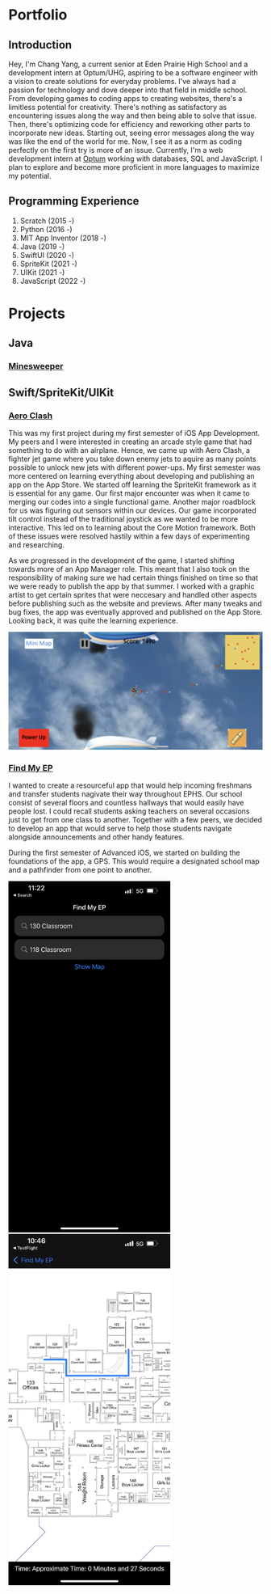 # Portfolio

## Introduction

Hey, I'm Chang Yang, a current senior at Eden Prairie High School and a development intern at Optum/UHG, aspiring to be a software engineer with a vision to create solutions for everyday problems. I've always had a passion for technology and dove deeper into that field in middle school. From developing games to coding apps to creating websites, there's a limitless potential for creativity. There's nothing as satisfactory as encountering issues along the way and then being able to solve that issue. Then, there's optimizing code for efficiency and reworking other parts to incorporate new ideas. Starting out, seeing error messages along the way was like the end of the world for me. Now, I see it as a norm as coding perfectly on the first try is more of an issue. Currently, I'm a web development intern at [Optum](https://www.optum.com/) working with databases, SQL and JavaScript. I plan to explore and become more proficient in more languages to maximize my potential.

## Programming Experience

1. Scratch (2015 -)
2. Python (2016 -)
3. MIT App Inventor (2018 -)
4. Java (2019 -)
5. SwiftUI (2020 -)
6. SpriteKit (2021 -)
7. UIKit (2021 -)
8. JavaScript (2022 -)

# Projects

## Java

### [Minesweeper](https://github.com/ZeoShadow/Portfolio/blob/main/MineSweeper.java)

## Swift/SpriteKit/UIKit

### [Aero Clash](https://github.com/EPHS-iOS/FighterJet.git)

This was my first project during my first semester of iOS App Development. My peers and I were interested in creating an arcade style game that had something to do with an airplane. Hence, we came up with Aero Clash, a fighter jet game where you take down enemy jets to aquire as many points possible to unlock new jets with different power-ups. My first semester was more centered on learning everything about developing and publishing an app on the App Store.  We started off learning the SpriteKit framework as it is essential for any game. Our first major encounter was when it came to merging our codes into a single functional game. Another major roadblock for us was figuring out sensors within our devices. Our game incorporated tilt control instead of the traditional joystick as we wanted to be more interactive. This led on to learning about the Core Motion framework. Both of these issues were resolved hastily within a few days of experimenting and researching.

As we progressed in the development of the game, I started shifting towards more of an App Manager role. This meant that I also took on the responsibility of making sure we had certain things finished on time so that we were ready to publish the app by that summer. I worked with a graphic artist to get certain sprites that were neccesary and handled other aspects before publishing such as the website and previews. After many tweaks and bug fixes, the app was eventually approved and published on the App Store. Looking back, it was quite the learning experience. 

![alt text](https://github.com/ZeoShadow/Portfolio/blob/main/aeroclash.png)

### [Find My EP](https://github.com/sarthyparty/Find-My-EP.git)

I wanted to create a resourceful app that would help incoming freshmans and transfer students nagivate their way throughout EPHS. Our school consist of several floors and countless hallways that would easily have people lost. I could recall students asking teachers on several occasions just to get from one class to another. Together with a few peers, we decided to develop an app that would serve to help those students navigate alongside announcements and other handy features. 

During the first semester of Advanced iOS, we started on building the foundations of the app, a GPS. This would require a designated school map and a pathfinder from one point to another. 
<p float="left">
<img src="https://github.com/ZeoShadow/Portfolio/blob/main/findmyephome.png" width="321" height="695" />
<img src="https://github.com/ZeoShadow/Portfolio/raw/main/FindMyEP.png" width="321" height="695" />
</p>


